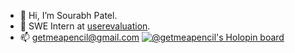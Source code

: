 - 👋 Hi, I’m Sourabh Patel.
- 🌱 SWE Intern at [userevaluation](https://www.userevaluation.com/).
- 📫 getmeapencil@gmail.com
[![@getmeapencil's Holopin board](https://holopin.me/getmeapencil)](https://holopin.io/@getmeapencil)
